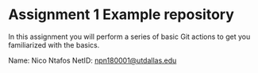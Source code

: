 # Assignment 1 Example repository

In this assignment you will perform a series of basic Git actions to get you familiarized with the basics.

Name: Nico Ntafos
NetID: npn180001@utdallas.edu